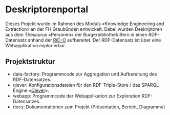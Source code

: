 # Deskriptorenportal
Dieses Projekt wurde im Rahmen des Moduls «Knowledge Engineering and Extraction» an der FH Graubünden entwickelt. Dabei wurden Deskriptoren aus dem Thesaurus «Personen» der Burgerbibliothek Bern in einen RDF-Datensatz anhand der [RiC-O](https://ica-egad.github.io/RiC-O/) aufbereitet. Der RDF-Datensatz ist über eine Webapplikation explorierbar.

## Projektstruktur
- data-factory: Programmcode zur Aggregation und Aufbereitung des RDF-Datensatzes.
- qlever: Konfigurationsdateien für den RDF-Triple-Store / das SPARQL-Engine «[Qlever](https://github.com/ad-freiburg/qlever)».
- webapp: Programmcode der Webapplikation zur Exploration RDF-Datensatzes.
- docs: Dokumentationen zum Projekt (Präsentation, Bericht, Diagramme)


